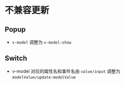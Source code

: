 # 不兼容更新

## Popup

- `v-model` 调整为 `v-model:show`

## Switch

- v-model 对应的属性名和事件名由 `value/input` 调整为 `modelValue/update:modelValue`
